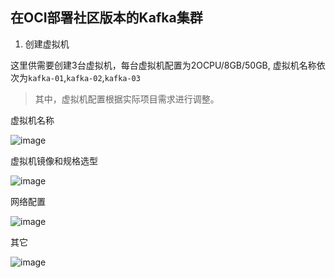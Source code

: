 ## 在OCI部署社区版本的Kafka集群

1. 创建虚拟机

这里供需要创建3台虚拟机，每台虚拟机配置为2OCPU/8GB/50GB, 虚拟机名称依次为`kafka-01`,`kafka-02`,`kafka-03`

>其中，虚拟机配置根据实际项目需求进行调整。

虚拟机名称

![image](https://user-images.githubusercontent.com/4653664/232722522-b042765a-0096-43f1-acc7-f36914aac15d.png)

虚拟机镜像和规格选型

![image](https://user-images.githubusercontent.com/4653664/232722750-e6b112a6-a5e9-47f6-a884-880cb29b8178.png)

网络配置

![image](https://user-images.githubusercontent.com/4653664/232722897-5a36406a-e559-498d-a472-468bc1f8f85a.png)

其它

![image](https://user-images.githubusercontent.com/4653664/232723050-d6a12ce0-75fb-4e3b-b61f-6e17ae1e9e08.png)



